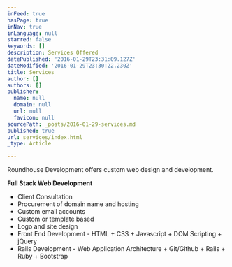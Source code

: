```yaml
---
inFeed: true
hasPage: true
inNav: true
inLanguage: null
starred: false
keywords: []
description: Services Offered
datePublished: '2016-01-29T23:31:09.127Z'
dateModified: '2016-01-29T23:30:22.230Z'
title: Services
author: []
authors: []
publisher:
  name: null
  domain: null
  url: null
  favicon: null
sourcePath: _posts/2016-01-29-services.md
published: true
url: services/index.html
_type: Article

---
```

Roundhouse Development offers custom web design and development.

**Full Stack Web Development**

* Client Consultation
* Procurement of domain name and hosting
* Custom email accounts
* Custom or template based
* Logo and site design
* Front End Development - HTML + CSS + Javascript + DOM Scripting + jQuery
* Rails Development - Web Application Architecture + Git/Github +  Rails + Ruby + Bootstrap